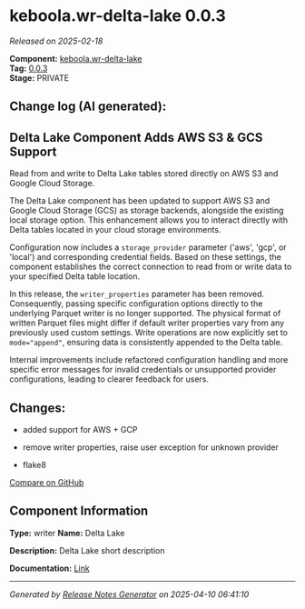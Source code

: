 #  keboola.wr-delta-lake 0.0.3

_Released on 2025-02-18_

**Component:** [keboola.wr-delta-lake](https://github.com/keboola/component-delta-lake)  
**Tag:** [0.0.3](https://github.com/keboola/component-delta-lake/releases/tag/0.0.3)  
**Stage:** PRIVATE


## Change log (AI generated):
## Delta Lake Component Adds AWS S3 & GCS Support
Read from and write to Delta Lake tables stored directly on AWS S3 and Google Cloud Storage.

The Delta Lake component has been updated to support AWS S3 and Google Cloud Storage (GCS) as storage backends, alongside the existing local storage option. This enhancement allows you to interact directly with Delta tables located in your cloud storage environments.

Configuration now includes a `storage_provider` parameter ('aws', 'gcp', or 'local') and corresponding credential fields. Based on these settings, the component establishes the correct connection to read from or write data to your specified Delta table location.

In this release, the `writer_properties` parameter has been removed. Consequently, passing specific configuration options directly to the underlying Parquet writer is no longer supported. The physical format of written Parquet files might differ if default writer properties vary from any previously used custom settings. Write operations are now explicitly set to `mode="append"`, ensuring data is consistently appended to the Delta table.

Internal improvements include refactored configuration handling and more specific error messages for invalid credentials or unsupported provider configurations, leading to clearer feedback for users.



## Changes:



- added support for AWS + GCP 




- remove writer properties, raise user exception for unknown provider 




- flake8 



[Compare on GitHub](https://github.com/keboola/component-delta-lake/compare/0.0.2...0.0.3)



## Component Information
**Type:** writer
**Name:** Delta Lake

**Description:** Delta Lake short description


**Documentation:** [Link](https://github.com/keboola/component-delta-lake.git/blob/master/README.md)



---
_Generated by [Release Notes Generator](https://github.com/keboola/release-notes-generator)
on 2025-04-10 06:41:10_